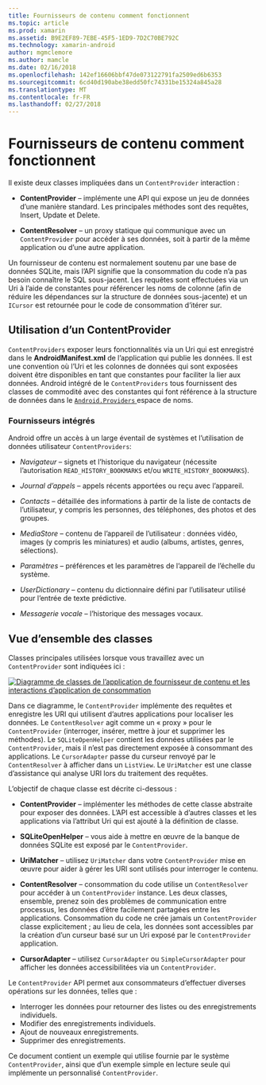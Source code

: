 ```yaml
---
title: Fournisseurs de contenu comment fonctionnent
ms.topic: article
ms.prod: xamarin
ms.assetid: B9E2EF89-7EBE-45F5-1ED9-7D2C70BE792C
ms.technology: xamarin-android
author: mgmclemore
ms.author: mamcle
ms.date: 02/16/2018
ms.openlocfilehash: 142ef16606bbf47de073122791fa2509ed6b6353
ms.sourcegitcommit: 6cd40d190abe38edd50fc74331be15324a845a28
ms.translationtype: MT
ms.contentlocale: fr-FR
ms.lasthandoff: 02/27/2018
---
```

# <a name="how-content-providers-work"></a>Fournisseurs de contenu comment fonctionnent

Il existe deux classes impliquées dans un `ContentProvider` interaction :

- **ContentProvider** &ndash; implémente une API qui expose un jeu de données d’une manière standard. Les principales méthodes sont des requêtes, Insert, Update et Delete.

- **ContentResolver** &ndash; un proxy statique qui communique avec un `ContentProvider` pour accéder à ses données, soit à partir de la même application ou d’une autre application.

Un fournisseur de contenu est normalement soutenu par une base de données SQLite, mais l’API signifie que la consommation du code n’a pas besoin connaître le SQL sous-jacent. Les requêtes sont effectuées via un Uri à l’aide de constantes pour référencer les noms de colonne (afin de réduire les dépendances sur la structure de données sous-jacente) et un `ICursor` est retournée pour le code de consommation d’itérer sur.

<a name="Consuming_a_ContentProvider" />

## <a name="consuming-a-contentprovider"></a>Utilisation d’un ContentProvider

`ContentProviders` exposer leurs fonctionnalités via un Uri qui est enregistré dans le **AndroidManifest.xml** de l’application qui publie les données. Il est une convention où l’Uri et les colonnes de données qui sont exposées doivent être disponibles en tant que constantes pour faciliter la lier aux données. Android intégré de le `ContentProviders` tous fournissent des classes de commodité avec des constantes qui font référence à la structure de données dans le [ `Android.Providers` ](https://developer.xamarin.com/api/namespace/Android.Provider/) espace de noms.


<a name="Built-In_Providers" />

### <a name="built-in-providers"></a>Fournisseurs intégrés

Android offre un accès à un large éventail de systèmes et l’utilisation de données utilisateur `ContentProviders`:

- *Navigateur* &ndash; signets et l’historique du navigateur (nécessite l’autorisation `READ_HISTORY_BOOKMARKS` et/ou `WRITE_HISTORY_BOOKMARKS`).

- *Journal d’appels* &ndash; appels récents apportées ou reçu avec l’appareil.

- *Contacts* &ndash; détaillée des informations à partir de la liste de contacts de l’utilisateur, y compris les personnes, des téléphones, des photos et des groupes.

- *MediaStore* &ndash; contenu de l’appareil de l’utilisateur : données vidéo, images (y compris les miniatures) et audio (albums, artistes, genres, sélections).

- *Paramètres* &ndash; préférences et les paramètres de l’appareil de l’échelle du système.

- *UserDictionary* &ndash; contenu du dictionnaire défini par l’utilisateur utilisé pour l’entrée de texte prédictive.

- *Messagerie vocale* &ndash; l’historique des messages vocaux.


<a name="Classes_Overview" />

## <a name="classes-overview"></a>Vue d’ensemble des classes

Classes principales utilisées lorsque vous travaillez avec un `ContentProvider` sont indiquées ici :

[![Diagramme de classes de l’application de fournisseur de contenu et les interactions d’application de consommation](how-it-works-images/classdiagram1.png)](how-it-works-images/classdiagram1.png)

Dans ce diagramme, le `ContentProvider` implémente des requêtes et enregistre les URI qui utilisent d’autres applications pour localiser les données. Le `ContentResolver` agit comme un « proxy » pour le `ContentProvider` (interroger, insérer, mettre à jour et supprimer les méthodes). Le `SQLiteOpenHelper` contient les données utilisées par le `ContentProvider`, mais il n’est pas directement exposée à consommant des applications.
Le `CursorAdapter` passe du curseur renvoyé par le `ContentResolver` à afficher dans un `ListView`. Le `UriMatcher` est une classe d’assistance qui analyse URI lors du traitement des requêtes.

L’objectif de chaque classe est décrite ci-dessous :

- **ContentProvider** &ndash; implémenter les méthodes de cette classe abstraite pour exposer des données. L’API est accessible à d’autres classes et les applications via l’attribut Uri qui est ajouté à la définition de classe.

- **SQLiteOpenHelper** &ndash; vous aide à mettre en œuvre de la banque de données SQLite est exposé par le `ContentProvider`.

- **UriMatcher** &ndash; utilisez `UriMatcher` dans votre `ContentProvider` mise en œuvre pour aider à gérer les URI sont utilisés pour interroger le contenu.

- **ContentResolver** &ndash; consommation du code utilise un `ContentResolver` pour accéder à un `ContentProvider` instance. Les deux classes, ensemble, prenez soin des problèmes de communication entre processus, les données d’être facilement partagées entre les applications. Consommation du code ne crée jamais un `ContentProvider` classe explicitement ; au lieu de cela, les données sont accessibles par la création d’un curseur basé sur un Uri exposé par le `ContentProvider` application.

- **CursorAdapter** &ndash; utilisez `CursorAdapter` ou `SimpleCursorAdapter` pour afficher les données accessibilitées via un `ContentProvider`.

Le `ContentProvider` API permet aux consommateurs d’effectuer diverses opérations sur les données, telles que :

-  Interroger les données pour retourner des listes ou des enregistrements individuels.
-  Modifier des enregistrements individuels.
-  Ajout de nouveaux enregistrements.
-  Supprimer des enregistrements.

Ce document contient un exemple qui utilise fournie par le système `ContentProvider`, ainsi que d’un exemple simple en lecture seule qui implémente un personnalisé `ContentProvider`.

